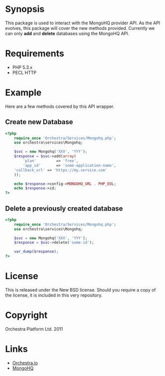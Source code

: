 # Synopsis

This package is used to interact with the MongoHQ provider API. As the API evolves, this package
will cover the new methods provided. Currently we can only **add** and **delete**
databases using the MongoHQ API.

# Requirements

  - PHP 5.3.x
  - PECL HTTP 

# Example

Here are a few methods covered by this API wrapper.

## Create new Database

``` php
<?php 
    require_once 'Orchestra/Services/Mongohq.php'; 
    use orchestra\services\Mongohq;

    $svc = new Mongohq('XXX', 'YYY');
    $response = $svc->add(array(
        'plan'         => 'free',
        'app_id'       => 'some-application-name',
	'callback_url' => 'https://my.service.com'
    ));

    echo $response->config->MONGOHQ_URL . PHP_EOL;
    echo $response->id;
?>
```


## Delete a previously created database
``` php
<?php 
    require_once 'Orchestra/Services/Mongohq.php'; 
    use orchestra\services\Mongohq;

    $svc = new Mongohq('XXX', 'YYY');
    $response = $svc->delete('some-id');

    var_dump($response);
?>
```

# License

This is released under the New BSD license. Should you require a copy of the license, it is
included in this very repository.

# Copyright

Orchestra Platform Ltd. 2011

# Links

  - [Orchestra.io](https://orchestra.io)
  - [MongoHQ](http://mongohq.com)


